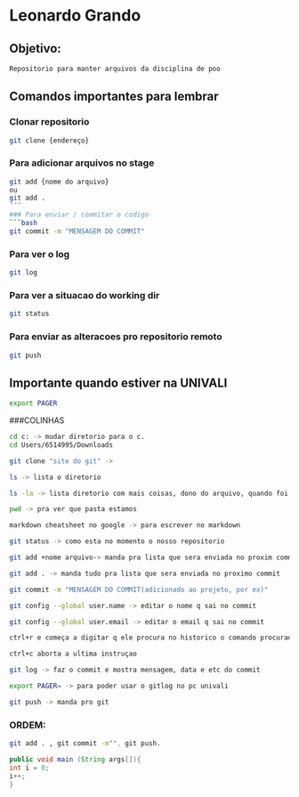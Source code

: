 # Leonardo Grando

## Objetivo:
```bash
Repositorio para manter arquivos da disciplina de poo
```
## Comandos importantes para lembrar

### Clonar repositorio
```bash
git clone {endereço}
```
### Para adicionar arquivos no stage
```bash
git add {nome do arquivo}
ou
git add .
´´´
### Para enviar / commitar o codigo
```bash
git commit -m "MENSAGEM DO COMMIT"
```
### Para ver o log
```bash
git log
```

### Para ver a situacao do working dir
```bash
git status
```

### Para enviar as alteracoes pro repositorio remoto
```bash
git push
```
## Importante quando estiver na UNIVALI 
```bash
export PAGER
```
###COLINHAS
```bash
cd c: -> mudar diretorio para o c.
cd Users/6514995/Downloads

git clone "site do git" -> 

ls -> lista o diretorio

ls -la -> lista diretorio com mais coisas, dono do arquivo, quando foi criado, a quem pertence e etc

pwd -> pra ver que pasta estamos

markdown cheatsheet no google -> para escrever no markdown

git status -> como esta no momento o nosso repositorio

git add +nome arquivo-> manda pra lista que sera enviada no proxim commit

git add . -> manda tudo pra lista que sera enviada no proximo commit

git commit -m "MENSAGEM DO COMMIT(adicionado ao projeto, por ex)" 

git config --global user.name -> editar o nome q sai no commit

git config --global user.email -> editar o email q sai no commit

ctrl+r e começa a digitar q ele procura no historico o comando procurado

ctrl+c aborta a ultima instruçao 

git log -> faz o commit e mostra mensagem, data e etc do commit 

export PAGER= -> para poder usar o gitlog no pc univali

git push -> manda pro git
```
### ORDEM:
```bash 
git add . , git commit -m"", git push.
```
```java
public void main (String args[]){
int i = 0;
i++;
}
```